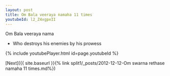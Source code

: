 ```yaml
---
layout: post
title: Om Bala veeraya namaha 11 times
youtubeId: l2_Z4xgpxII
---
```

 
 
Om Bala veeraya nama 
 
 -  Who destroys his enemies by his prowess 
 
  
 
  
 
 
 
 
 
 


{% include youtubePlayer.html id=page.youtubeId %}
 
[Next]({{ site.baseurl }}{% link  split1/_posts/2012-12-12-Om swarna rethase namaha 11 times.md%})
 
